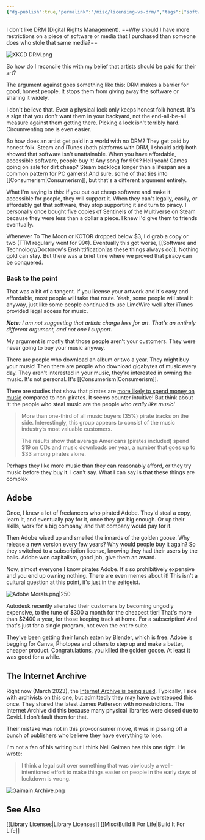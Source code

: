 ```yaml
---
{"dg-publish":true,"permalink":"/misc/licensing-vs-drm/","tags":["software","xkcd"],"noteIcon":2}
---
```



I don't like DRM (Digital Rights Management). ==Why should I have more restrictions on a piece of software or media that I purchased than someone does who stole that same media?==

![XKCD DRM.png](/img/user/img/XKCD%20DRM.png)

So how do I reconcile this with my belief that artists should be paid for their art? 

The argument against goes something like this: DRM makes a barrier for good, honest people. It stops them from giving away the software or sharing it widely. 

I don't believe that. Even a physical lock only keeps honest folk honest. It's a sign that you don't want them in your backyard, not the end-all-be-all measure against them getting there. Picking a lock isn't terribly hard. Circumventing one is even easier.

So how does an artist get paid in a world with no DRM? They get paid by honest folk. Steam and iTunes (both platforms with DRM, I should add) both showed that software isn't unattainable. When you have affordable, accessible software, people buy it! Any song for 99¢? Hell yeah! Games going on sale for dirt cheap? Steam backlogs longer than a lifespan are a common pattern for PC gamers! And sure, some of that ties into [[Consumerism\|Consumerism]], but that's a different argument entirely.

What I'm saying is this: if you put out cheap software and make it accessible for people, they will support it. When they can't legally, easily, or affordably get that software, they stop supporting it and turn to piracy. I personally once bought five copies of Sentinels of the Multiverse on Steam because they were less than a dollar a piece. I knew I'd give them to friends eventually. 

Whenever To The Moon or KOTOR dropped below $3, I'd grab a copy or two (TTM regularly went for 99¢). Eventually this got worse, [[Software and Technology/Doctorow's Enshittification\|as these things always do]]. Nothing gold can stay. But there was a brief time where we proved that piracy can be conquered.

### Back to the point

That was a bit of a tangent. If you license your artwork and it's easy and affordable, most people will take that route. Yeah, some people will steal it anyway, just like some people continued to use LimeWire well after iTunes provided legal access for music. 

***Note:** I am not suggesting that artists charge less for art. That's an entirely different argument, and not one I support.*

My argument is mostly that those people aren't your customers. They were never going to buy your music anyway.

There are people who download an album or two a year. They might buy your music! Then there are people who download gigabytes of music every day. They aren't interested in your music, they're interested in owning the music. It's not personal. It's [[Consumerism\|Consumerism]].

There are studies that show that pirates are [more likely to spend money on music](https://torrentfreak.com/pirates-spend-much-more-money-on-music-study-shows-160226/) compared to non-pirates. It seems counter intuitive! But think about it: the people who steal music are the people who *really like music!*

> More than one-third of all music buyers (35%) pirate tracks on the side. Interestingly, this group appears to consist of the music industry’s most valuable customers.
>
> The results show that average Americans (pirates included) spend $19 on CDs and music downloads per year, a number that goes up to $33 among pirates alone.

Perhaps they like more music than they can reasonably afford, or they try music before they buy it. I can't say. What I can say is that these things are complex


## Adobe

Once, I knew a lot of freelancers who pirated Adobe. They'd steal a copy, learn it, and eventually pay for it, once they got big enough. Or up their skills, work for a big company, and that company would pay for it. 

Then Adobe wised up and smelled the innards of the golden goose. Why release a new version every few years? Why would people buy it again? So they switched to a subscription license, knowing they had their users by the balls. Adobe won capitalism, good job, give them an award.

Now, almost everyone I know pirates Adobe. It's so prohibitively expensive and you end up owning nothing. There are even memes about it! This isn't a cultural question at this point, it's just in the zeitgeist. 

![Adobe Morals.png|250](/img/user/img/Adobe%20Morals.png)

Autodesk recently alienated their customers by becoming ungodly expensive, to the tune of $300 a month for the cheapest tier! That's more than $2400 a year, for those keeping track at home. For a subscription! And that's just for a single program, not even the entire suite.

They've been getting their lunch eaten by Blender, which is free. Adobe is begging for Canva, Photopea and others to step up and make a better, cheaper product. Congratulations, you killed the golden goose. At least it was good for a while.

## The Internet Archive

Right now (March 2023), the [Internet Archive is being sued](). Typically, I side with archivists on this one, but admittedly they may have overstepped this once. They shared the latest James Patterson with no restrictions. The Internet Archive did this because many physical libraries were closed due to Covid. I don't fault them for that. 

Their mistake was not in this pro-consumer move, it was in pissing off a bunch of publishers who believe they have everything to lose. 

I'm not a fan of his writing but I think Neil Gaiman has this one right. He wrote: 
> I think a legal suit over something that was obviously a well-intentioned effort to make things easier on people in the early days of lockdown is wrong.

![Gaimain Archive.png](/img/user/img/Gaimain%20Archive.png)

## See Also
[[Library Licenses\|Library Licenses]]
[[Misc/Build It For Life\|Build It For Life]]

